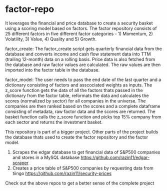 # factor-repo

It leverages the financial and price database to create a security basket using a scoring model based on factors. The factor repository consists of 25 different factors in five different factor categories - 1) Momentum, 2) Volatility, 3) Value, 4) Quality and 5) Growth. 

factor_create: The factor_create script gets quarterly financial data from the database and converts income and cash flow statement data into TTM (trailing 12-month) data on a rolling basis. Price data is also fetched from the database and raw factor values are calculated. The raw values are then imported into the factor table in the database. 

factor_model: The user needs to pass the end date of the last quarter and a dictionary consisting of factors and asscociated weights as inputs. The z_score function gets the data of all the factors thats passed in the dictionary from the factor table, reformats the data and calculates the scores (normalized by sector) for all companies in the universe. The companies are then ranked based on the scores and a complete dataframe consisting of metadata, raw factor data and the scores are returned. The basket function calls the z_score function and picks top 15% company from each sector and returns the investment basket.  

This repository is part of a bigger project. Other parts of the project builds the database thats used to create the factor repository and the factor model.

1) Scrapes the edgar database to get financial data of S&P500 companies and stores in a MySQL database
https://github.com/razin11/edgar-scraper
2) Creates a price table of S&P500 companies by requesting data from tiingo 
https://github.com/razin11/security-prices

Check out the above repos to get a better sense of the complete project
